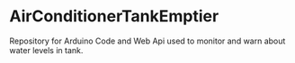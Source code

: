 # AirConditionerTankEmptier
Repository for Arduino Code and Web Api used to monitor and warn about water levels in tank. 
